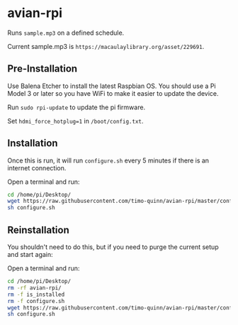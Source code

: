 # avian-rpi

Runs `sample.mp3` on a defined schedule.

Current sample.mp3 is `https://macaulaylibrary.org/asset/229691`.

## Pre-Installation

Use Balena Etcher to install the latest Raspbian OS. You should use a Pi Model 3 or later so you have WiFi to make it easier to update the device.

Run `sudo rpi-update` to update the pi firmware.

Set `hdmi_force_hotplug=1` in `/boot/config.txt`.

## Installation

Once this is run, it will run `configure.sh` every 5 minutes if there is an internet connection.

Open a terminal and run:

``` bash
cd /home/pi/Desktop/
wget https://raw.githubusercontent.com/timo-quinn/avian-rpi/master/configure.sh
sh configure.sh
```

## Reinstallation

You shouldn't need to do this, but if you need to purge the current setup and start again:

Open a terminal and run:

``` bash
cd /home/pi/Desktop/
rm -rf avian-rpi/
rm -f is_installed
rm -f configure.sh
wget https://raw.githubusercontent.com/timo-quinn/avian-rpi/master/configure.sh
sh configure.sh
```
